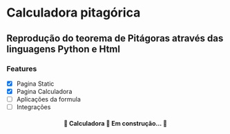# Calculadora pitagórica

## Reprodução do teorema de Pitágoras através das linguagens Python e Html

### Features

- [x] Pagina Static
- [x] Pagina Calculadora 
- [ ] Aplicações da formula
- [ ] Integrações

<h4 align="center"> 
	🚧  Calculadora 🚀 Em construção...  🚧
</h4>